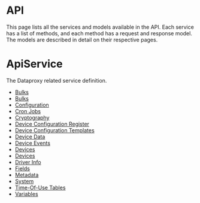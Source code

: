 # API

This page lists all the services and models available in the API. Each service has a list of methods, and each method has a request and response model. The models are described in detail on their respective pages.

# ApiService

The Dataproxy related service definition.

- [Bulks](service-bulks-apiservice.md)
- [Bulks](service-bulks-apiservice.md)
- [Configuration](service-configuration-apiservice.md)
- [Cron Jobs](service-cron-jobs-apiservice.md)
- [Cryptography](service-cryptography-apiservice.md)
- [Device Configuration Register](service-device-configuration-register-apiservice.md)
- [Device Configuration Templates](service-device-configuration-templates-apiservice.md)
- [Device Data](service-device-data-apiservice.md)
- [Device Events](service-device-events-apiservice.md)
- [Devices](service-devices-apiservice.md)
- [Devices](service-devices-apiservice.md)
- [Driver Info](service-driver-info-apiservice.md)
- [Fields](service-fields-apiservice.md)
- [Metadata](service-metadata-apiservice.md)
- [System](service-system-apiservice.md)
- [Time-Of-Use Tables](service-time-of-use-tables-apiservice.md)
- [Variables](service-variables-apiservice.md)
